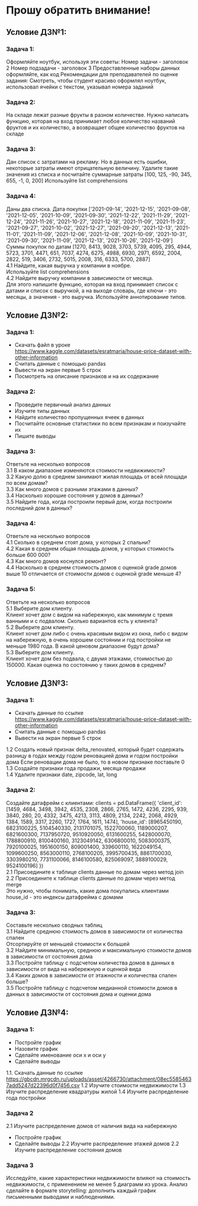# Прошу обратить внимание!
## Условие ДЗ№1:

### Задача 1:
Оформляйте ноутбук, используя эти советы:
Номер задачи - заголовок 2
Номер подзадачи - заголовок 3
Предоставленные наборы данных оформляйте, как код
Рекомендации для преподавателей по оценке задания:
Смотреть, чтобы студент красиво оформлял ноутбук, использовал ячейки с текстом, указывал номера заданий

### Задача 2:
На складе лежат разные фрукты в разном количестве.
Нужно написать функцию, которая на вход принимает любое количество названий фруктов и их количество, а возвращает общее количество фруктов на складе

### Задача 3:
Дан список с затратами на рекламу. Но в данных есть ошибки, некоторые затраты имеют отрицательную величину. Удалите такие значения из списка и посчитайте 
суммарные затраты
[100, 125, -90, 345, 655, -1, 0, 200]
Используйте list comprehensions

### Задача 4:
Даны два списка.
Дата покупки
['2021-09-14', '2021-12-15', '2021-09-08', '2021-12-05', '2021-10-09', '2021-09-30', '2021-12-22', '2021-11-29', '2021-12-24', '2021-11-26', '2021-10-27', '2021-12-18', '2021-11-09', '2021-11-23', '2021-09-27', '2021-10-02', '2021-12-27', '2021-09-20', '2021-12-13', '2021-11-01', '2021-11-09', '2021-12-06', '2021-12-08', '2021-10-09', '2021-10-31', '2021-09-30', '2021-11-09', '2021-12-13', '2021-10-26', '2021-12-09']
Суммы покупок по датам
[1270, 8413, 9028, 3703, 5739, 4095, 295, 4944, 5723, 3701, 4471, 651, 7037, 4274, 6275, 4988, 6930, 2971, 6592, 2004, 2822, 519, 3406, 2732, 5015, 2008, 316, 6333, 5700, 2887]  
4.1 Найдите, какая выручка у компании в ноябре.  
Используйте list comprehensions  
4.2 Найдите выручку компании в зависимости от месяца.  
Для этого напишите функцию, которая на вход принимает список с датами и список с выручкой, а на выходе словарь, где ключи - это месяцы, а значения - это выручка.
Используйте аннотирование типов.

## Условие ДЗ№2:

### Задача 1:
- Скачать файл в уроке https://www.kaggle.com/datasets/esratmaria/house-price-dataset-with-other-information
- Считать данные с помощью pandas
- Вывести на экран первые 5 строк
- Посмотреть на описание признаков и на их содержание

### Задача 2:
- Проведите первичный анализ данных
- Изучите типы данных
- Найдите количество пропущенных ячеек в данных
- Посчитайте основные статистики по всем признакам и поизучайте их
- Пишите выводы

### Задача 3:
Ответьте на несколько вопросов  
3.1 В каком диапазоне изменяются стоимости недвижимости?  
3.2 Какую долю в среднем занимают жилая площадь от всей площади по всем домам?  
3.3 Как много домов с разными этажами в данных?  
3.4 Насколько хорошие состояния у домов в данных?  
3.5 Найдите года, когда построили первый дом, когда построили последний дом в данных?  

### Задача 4:
Ответьте на несколько вопросов  
4.1 Сколько в среднем стоят дома, у которых 2 спальни?  
4.2 Какая в среднем общая площадь домов, у которых стоимость больше 600 000?  
4.3 Как много домов коснулся ремонт?  
4.4 Насколько в среднем стоимость домов с оценкой grade домов выше 10 отличается от стоимости домов с оценкой grade меньше 4?  

### Задача 5:
Ответьте на несколько вопросов  
5.1 Выберите дом клиенту.  
Клиент хочет дом с видом на набережную, как минимум с тремя ванными и с подвалом. Сколько вариантов есть у клиента?  
5.2 Выберите дом клиенту.  
Клиент хочет дом либо с очень красивым видом из окна, либо с видом на набережную, в очень хорошем состоянии и год постройки не меньше 1980 года. В какой ценовом диапазоне будут дома?  
5.3 Выберите дом клиенту.  
Клиент хочет дом без подвала, с двумя этажами, стоимостью до 150000. Какая оценка по состоянию у таких домов в среднем?  

## Условие ДЗ№3:

### Задача 1:
- Скачать данные по ссылке https://www.kaggle.com/datasets/esratmaria/house-price-dataset-with-other-information
- Считать данные с помощью pandas
- Вывести на экран первые 5 строк

1.2 Создать новый признак delta_renovated, который будет содержать разницу в годах между годом реновацией дома и годом постройки дома
Если реновации дома не было, то в новом признаке поставьте 0  
1.3 Создайте признаки года продажи, месяца продажи  
1.4 Удалите признаки date, zipcode, lat, long

### Задача 2:
Создайте датафрейм с клиентами:
clients = pd.DataFrame({
'client_id': [1459, 4684, 3498, 3942, 4535, 2308, 2866, 2765, 1472, 4236, 2295,
939, 3840, 280, 20, 4332, 3475, 4213, 3113, 4809, 2134, 2242,
2068, 4929, 1384, 1589, 3317, 2260, 1727, 1764, 1611, 1474],
'house_id': [8965450190, 6823100225, 5104540330, 2131701075, 1522700060,
1189000207, 6821600300, 7137950720, 9510920050, 6131600255,
5428000070, 1788800910, 8100400160, 3123049142, 6306800010,
5083000375, 7920100025, 1951600150, 809001400, 339600110,
1622049154, 1099600250, 8563000110, 2768100205, 3995700435,
8861700030, 3303980210, 7731100066, 8146100580, 825069097,
3889100029, 9524100196]
})  
2.1 Присоедините к таблице clients данные по домам через метод join  
2.2 Присоедините к таблице clients данные по домам через метод merge  
Это нужно, чтобы понимать, какие дома покупались клиентами  
house_id - это индексы датафрейма с домами

### Задача 3:
Составьте несколько сводных таблиц  
3.1 Найдите среднюю стоимость домов в зависимости от количества спален  
Отсортируйте от меньшей стоимости к большей  
3.2 Найдите минимальную, среднюю и максимальную стоимости домов в зависимости от состояния дома  
3.3 Постройте таблицу с подсчетом количества домов в данных в зависимости от вида на набережную и оценкой вида  
3.4 Каких домов в зависимости от этажности и количества спален больше?  
3.5 Постройте таблицу с подсчетом медианной стоимости домов в данных в зависимости от состояния дома и оценки дома  

## Условие ДЗ№4:

### Задача 1:
- Постройте график
- Назовите график
- Сделайте именование оси x и оси y
- Сделайте выводы

1.1. Скачать данные по ссылке https://gbcdn.mrgcdn.ru/uploads/asset/4266730/attachment/08ec55854637add5247d22396d0f7456.csv
1.2 Изучите стоимости недвижимости
1.3 Изучите распределение квадратуры жилой
1.4 Изучите распределение года постройки

### Задача 2

2.1 Изучите распределение домов от наличия вида на набережную
- Постройте график
- Сделайте выводы
2.2 Изучите распределение этажей домов
2.2 Изучите распределение состояния домов

### Задача 3
Исследуйте, какие характеристики недвижимости влияют на стоимость недвижимости, с применением не менее 5 диаграмм из урока.
Анализ сделайте в формате storytelling: дополнить каждый график письменными выводами и наблюдениями.
